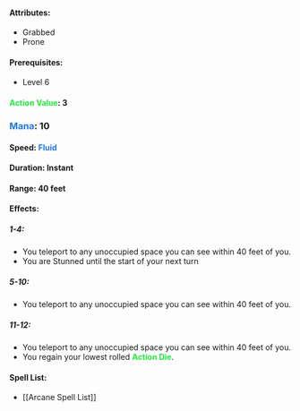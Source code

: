 #### Attributes:
- Grabbed
- Prone
#### Prerequisites:
- Level 6
#### <span style="font-weight:bold;color:rgb(33, 235, 60)">Action Value</span>: 3
### <span style="font-weight:bold;color:rgb(33, 117, 235)">Mana</span>: 10
#### Speed: <span style="font-weight:bold; color:rgb(33, 117, 235)">Fluid</span>
#### Duration: Instant
#### Range: 40 feet
#### Effects:
##### 1-4: 
- You teleport to any unoccupied space you can see within 40 feet of you.
- You are Stunned until the start of your next turn
##### 5-10:
- You teleport to any unoccupied space you can see within 40 feet of you.
##### 11-12:
- You teleport to any unoccupied space you can see within 40 feet of you.
- You regain your lowest rolled <span style="font-weight:bold; color:rgb(33, 235, 60)">Action Die</span>.
#### Spell List: 
- [[Arcane Spell List]]